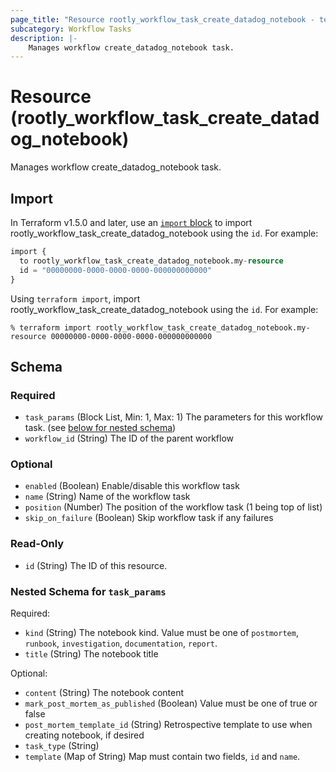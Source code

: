 ```yaml
---
page_title: "Resource rootly_workflow_task_create_datadog_notebook - terraform-provider-rootly"
subcategory: Workflow Tasks
description: |-
    Manages workflow create_datadog_notebook task.
---
```


# Resource (rootly_workflow_task_create_datadog_notebook)

Manages workflow create_datadog_notebook task.



## Import

In Terraform v1.5.0 and later, use an [`import` block](https://developer.hashicorp.com/terraform/language/import) to import rootly_workflow_task_create_datadog_notebook using the `id`. For example:

```terraform
import {
  to rootly_workflow_task_create_datadog_notebook.my-resource
  id = "00000000-0000-0000-0000-000000000000"
}
```

Using `terraform import`, import rootly_workflow_task_create_datadog_notebook using the `id`. For example:

```console
% terraform import rootly_workflow_task_create_datadog_notebook.my-resource 00000000-0000-0000-0000-000000000000
```

<!-- schema generated by tfplugindocs -->
## Schema

### Required

- `task_params` (Block List, Min: 1, Max: 1) The parameters for this workflow task. (see [below for nested schema](#nestedblock--task_params))
- `workflow_id` (String) The ID of the parent workflow

### Optional

- `enabled` (Boolean) Enable/disable this workflow task
- `name` (String) Name of the workflow task
- `position` (Number) The position of the workflow task (1 being top of list)
- `skip_on_failure` (Boolean) Skip workflow task if any failures

### Read-Only

- `id` (String) The ID of this resource.

<a id="nestedblock--task_params"></a>
### Nested Schema for `task_params`

Required:

- `kind` (String) The notebook kind. Value must be one of `postmortem`, `runbook`, `investigation`, `documentation`, `report`.
- `title` (String) The notebook title

Optional:

- `content` (String) The notebook content
- `mark_post_mortem_as_published` (Boolean) Value must be one of true or false
- `post_mortem_template_id` (String) Retrospective template to use when creating notebook, if desired
- `task_type` (String)
- `template` (Map of String) Map must contain two fields, `id` and `name`.
